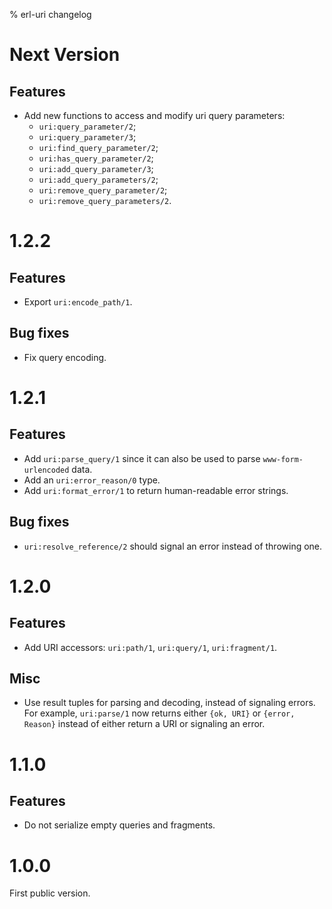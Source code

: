 % erl-uri changelog

# Next Version
## Features
- Add new functions to access and modify uri query parameters:
  - `uri:query_parameter/2`;
  - `uri:query_parameter/3`;
  - `uri:find_query_parameter/2`;
  - `uri:has_query_parameter/2`;
  - `uri:add_query_parameter/3`;
  - `uri:add_query_parameters/2`;
  - `uri:remove_query_parameter/2`;
  - `uri:remove_query_parameters/2`.

# 1.2.2
## Features
- Export `uri:encode_path/1`.
## Bug fixes
- Fix query encoding.

# 1.2.1
## Features
- Add `uri:parse_query/1` since it can also be used to parse
  `www-form-urlencoded` data.
- Add an `uri:error_reason/0` type.
- Add `uri:format_error/1` to return human-readable error strings.
## Bug fixes
- `uri:resolve_reference/2` should signal an error instead of throwing one.

# 1.2.0
## Features
- Add URI accessors: `uri:path/1`, `uri:query/1`, `uri:fragment/1`.
## Misc
- Use result tuples for parsing and decoding, instead of signaling errors. For
  example, `uri:parse/1` now returns either `{ok, URI}` or `{error, Reason}`
  instead of either return a URI or signaling an error.

# 1.1.0
## Features
- Do not serialize empty queries and fragments.

# 1.0.0
First public version.
